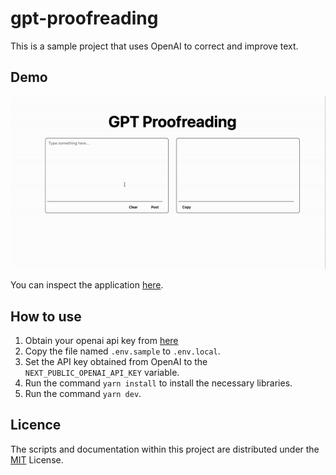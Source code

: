 # gpt-proofreading

This is a sample project that uses OpenAI to correct and improve text.

## Demo

![video](./public/test-sample.gif)

You can inspect the application [here](https://gpt-proofreading.vercel.app/).

## How to use

1. Obtain your openai api key from [here](https://openai.com/)
2. Copy the file named `.env.sample` to `.env.local`.
3. Set the API key obtained from OpenAI to the `NEXT_PUBLIC_OPENAI_API_KEY` variable.
4. Run the command `yarn install` to install the necessary libraries.
5. Run the command `yarn dev`.

## Licence

The scripts and documentation within this project are distributed under the [MIT](./LICENSE) License.
